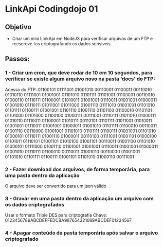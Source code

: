 # LinkApi Codingdojo 01

## Objetivo
 - Criar um mini LinkApi em NodeJS para verificar arquivos de um FTP e reescreve-los criptografando os dados sensíveis.

## Passos:
### 1 - Criar um cron, que deve rodar de 10 em 10 segundos, para verificar se existe algum arquivo novo na pasta 'docs' do FTP:
Acesso do FTP: 01100101 01111001 01001010 00110001 01100011 00110010 01010110 01111001 01001001 01101010 01101111 01101001 01100001 00110010 01000110 01110111 01100001 01010011 01001001 01110011 01001001 01000011 01001010 01110111 01011001 01011000 01001110 01111010 01001001 01101010 01101111 01100111 01001001 01101110 01001110 01101100 01100010 01101101 01101000 01101000 01100100 01000111 00111001 01110111 01011010 01000111 01010110 01110011 01100001 01010111 00110101 01101111 01011001 01010011 01001001 01110011 01001001 01000011 01001010 01101111 01100010 00110011 01001110 00110000 01001001 01101010 01101111 01100111 01001001 01101010 01000101 01110111 01001110 01000011 00110100 01111001 01001101 01000100 01101011 01110101 01001101 01010100 01001101 00110011 01001100 01101010 01000101 01111000 01001110 01101001 01001001 01110011 01001001 01000011 01001010 01110111 01100010 00110011 01001010 00110000 01001001 01101010 01101111 01100111 01001101 01101010 01000110 00111001

### 2 - Fazer download dos arquivos, de forma temporária, para uma pasta dentro da aplicação
O arquivo deve ser convertido para um json válido

### 3 - Gravar em uma pasta dentro da aplicação um arquivo com os dados criptografados
Usar o formato Triple DES para criptografia
Chave: 0123456789ABCDEFFEDCBA987654321089ABCDEF01234567

### 4 - Apagar conteúdo da pasta temporária após salvar o arquivo criptografado
